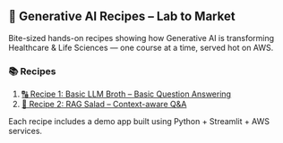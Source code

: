 ## 🍲 Generative AI Recipes – Lab to Market

Bite-sized hands-on recipes showing how Generative AI is transforming Healthcare & Life Sciences — one course at a time, served hot on AWS.

### 📚 Recipes

1. [🔠 Recipe 1: Basic LLM Broth – Basic Question Answering](recipe1_llm_broth/)
2. [📄 Recipe 2: RAG Salad – Context-aware Q&A](recipe2_rag_salad/)


Each recipe includes a demo app built using Python + Streamlit + AWS services.
